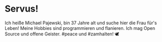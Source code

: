 # Servus!

Ich heiße Michael Pajewski, bin 37 Jahre alt und suche hier die Frau für's Leben! Meine Hobbies sind programmieren und flanieren. Ich mag Open Source und offene Geister. #peace und #zamhalten! 🕊️
